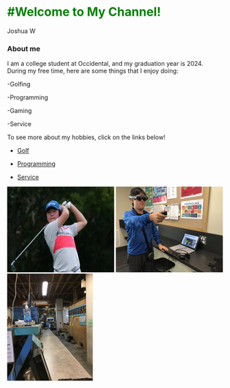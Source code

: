 <h1 style = "color: green;"> #Welcome to My Channel!</h1>

Joshua W

### About me

I am a college student at Occidental, and my graduation year is 2024. During my free time, here are some things that I enjoy doing:
<p> -Golfing </p>
<p> -Programming </p>
<p> -Gaming </p>
<p> -Service </p>

To see more about my hobbies, click on the links below!

- [Golf](http://localhost:63342/pythonProject1/Golfindex.html?_ijt=q1rs353fjanl94dsfcud8qck6p) 

- [Programming](http://localhost:63342/pythonProject1/Programming.html?_ijt=blkmv0bh2vipvkl311kktrfm7t)

- [Service](http://localhost:63342/pythonProject1/Service.html)


<img src="IMG-4182.JPG" alt="Golf" width="250" height="200"> <img src="IMG-3441.JPG" alt="Magic Leap" width="250" height="200"> <img src="IMG-0224.JPG" alt="FreeGeek" width="200" height="250">

